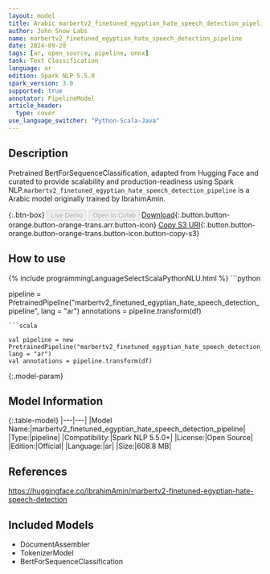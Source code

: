 ```yaml
---
layout: model
title: Arabic marbertv2_finetuned_egyptian_hate_speech_detection_pipeline pipeline BertForSequenceClassification from IbrahimAmin
author: John Snow Labs
name: marbertv2_finetuned_egyptian_hate_speech_detection_pipeline
date: 2024-09-20
tags: [ar, open_source, pipeline, onnx]
task: Text Classification
language: ar
edition: Spark NLP 5.5.0
spark_version: 3.0
supported: true
annotator: PipelineModel
article_header:
  type: cover
use_language_switcher: "Python-Scala-Java"
---
```


## Description

Pretrained BertForSequenceClassification, adapted from Hugging Face and curated to provide scalability and production-readiness using Spark NLP.`marbertv2_finetuned_egyptian_hate_speech_detection_pipeline` is a Arabic model originally trained by IbrahimAmin.

{:.btn-box}
<button class="button button-orange" disabled>Live Demo</button>
<button class="button button-orange" disabled>Open in Colab</button>
[Download](https://s3.amazonaws.com/auxdata.johnsnowlabs.com/public/models/marbertv2_finetuned_egyptian_hate_speech_detection_pipeline_ar_5.5.0_3.0_1726860461568.zip){:.button.button-orange.button-orange-trans.arr.button-icon}
[Copy S3 URI](s3://auxdata.johnsnowlabs.com/public/models/marbertv2_finetuned_egyptian_hate_speech_detection_pipeline_ar_5.5.0_3.0_1726860461568.zip){:.button.button-orange.button-orange-trans.button-icon.button-copy-s3}

## How to use



<div class="tabs-box" markdown="1">
{% include programmingLanguageSelectScalaPythonNLU.html %}
```python

pipeline = PretrainedPipeline("marbertv2_finetuned_egyptian_hate_speech_detection_pipeline", lang = "ar")
annotations =  pipeline.transform(df)   

```
```scala

val pipeline = new PretrainedPipeline("marbertv2_finetuned_egyptian_hate_speech_detection_pipeline", lang = "ar")
val annotations = pipeline.transform(df)

```
</div>

{:.model-param}
## Model Information

{:.table-model}
|---|---|
|Model Name:|marbertv2_finetuned_egyptian_hate_speech_detection_pipeline|
|Type:|pipeline|
|Compatibility:|Spark NLP 5.5.0+|
|License:|Open Source|
|Edition:|Official|
|Language:|ar|
|Size:|608.8 MB|

## References

https://huggingface.co/IbrahimAmin/marbertv2-finetuned-egyptian-hate-speech-detection

## Included Models

- DocumentAssembler
- TokenizerModel
- BertForSequenceClassification